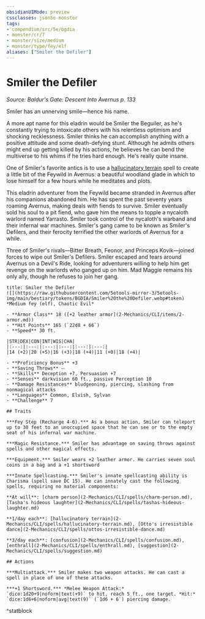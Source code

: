 ```yaml
---
obsidianUIMode: preview
cssclasses: json5e-monster
tags:
- compendium/src/5e/bgdia
- monster/cr/7
- monster/size/medium
- monster/type/fey/elf
aliases: ["Smiler the Defiler"]
---
```

# Smiler the Defiler
*Source: Baldur's Gate: Descent Into Avernus p. 133*  

Smiler has an unnerving smile—hence his name.

A more apt name for this eladrin would be Smiler the Beguiler, as he's constantly trying to intoxicate others with his relentless optimism and shocking recklessness. Smiler thinks he can accomplish anything with a positive attitude and some death-defying stunt. Although he admits others might end up getting killed by his actions, he believes he can bend the multiverse to his whims if he tries hard enough. He's really quite insane.

One of Smiler's favorite antics is to use a [hallucinatory terrain](2-Mechanics/CLI/spells/hallucinatory-terrain.md) spell to create a little bit of the Feywild in Avernus: a beautiful woodland glade in which to lose himself for a few hours while he meditates and plots.

This eladrin adventurer from the Feywild became stranded in Avernus after his companions abandoned him. He has spent the past seventy years roaming Avernus, making deals with fiends to survive. Smiler eventually sold his soul to a pit fiend, who gave him the means to topple a nycaloth warlord named Yarrasto. Smiler took control of the nycaloth's warband and their infernal war machines. Smiler's gang came to be known as Smiler's Defilers, and their ferocity terrified the other warlords of Avernus for a while.

Three of Smiler's rivals—Bitter Breath, Feonor, and Princeps Kovik—joined forces to wipe out Smiler's Defilers. Smiler escaped and tears around Avernus on a Devil's Ride, looking for adventurers willing to help him get revenge on the warlords who ganged up on him. Mad Maggie remains his only ally, though he refuses to join her gang.

```ad-statblock
title: Smiler the Defiler
![](https://raw.githubusercontent.com/5etools-mirror-3/5etools-img/main/bestiary/tokens/BGDIA/Smiler%20the%20Defiler.webp#token)
*Medium fey (elf), Chaotic Evil*

- **Armor Class** 18 ([+2 leather armor](2-Mechanics/CLI/items/2-armor.md))
- **Hit Points** 165 (`22d8 + 66`)
- **Speed** 30 ft.

|STR|DEX|CON|INT|WIS|CHA|
|:---:|:---:|:---:|:---:|:---:|:---:|
|14 (+2)|20 (+5)|16 (+3)|18 (+4)|11 (+0)|18 (+4)|

- **Proficiency Bonus** +3
- **Saving Throws** ⏤
- **Skills** Deception +7, Persuasion +7
- **Senses** darkvision 60 ft., passive Perception 10
- **Damage Resistances** bludgeoning, piercing, slashing from nonmagical attacks
- **Languages** Common, Elvish, Sylvan
- **Challenge** 7

## Traits

***Fey Step (Recharge 4-6).*** As a bonus action, Smiler can teleport up to 30 feet to an unoccupied space that he can see or to the empty seat of his infernal war machine.

***Magic Resistance.*** Smiler has advantage on saving throws against spells and other magical effects.

***Equipment.*** Smiler wears +2 leather armor. He carries seven soul coins in a bag and a +1 shortsword

***Innate Spellcasting.*** Smiler's innate spellcasting ability is Charisma (spell save DC 15). He can innately cast the following spells, requiring no material components:

**At will**: [charm person](2-Mechanics/CLI/spells/charm-person.md), [Tasha's hideous laughter](2-Mechanics/CLI/spells/tashas-hideous-laughter.md)

**1/day each**: [hallucinatory terrain](2-Mechanics/CLI/spells/hallucinatory-terrain.md), [Otto's irresistible dance](2-Mechanics/CLI/spells/ottos-irresistible-dance.md)

**3/day each**: [confusion](2-Mechanics/CLI/spells/confusion.md), [enthrall](2-Mechanics/CLI/spells/enthrall.md), [suggestion](2-Mechanics/CLI/spells/suggestion.md)

## Actions

***Multiattack.*** Smiler makes two weapon attacks. He can cast a spell in place of one of these attacks.

***+1 Shortsword.*** *Melee Weapon Attack:* `dice:1d20+9|noform|text(+9)` to hit, reach 5 ft., one target. *Hit:* `dice:1d6+6|noform|avg|text(9)` (`1d6 + 6`) piercing damage.
```
^statblock